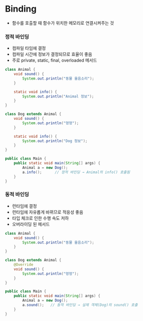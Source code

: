 # Binding
- 함수를 호출할 때 함수가 위치한 메모리로 연결시켜주는 것
### 정적 바인딩
- 컴파일 타임에 결정
- 컴파일 시간에 정보가 결정되므로 효율이 좋음
- 주로 private, static, final, overloaded 메서드
```Java
class Animal {
    void sound() {
        System.out.println("동물 울음소리");
    }

    static void info() {
        System.out.println("Animal 정보");
    }
}

class Dog extends Animal {
    void sound() {
        System.out.println("멍멍");
    }

    static void info() {
        System.out.println("Dog 정보");
    }
}

public class Main {
    public static void main(String[] args) {
        Animal a = new Dog();
        a.info();      // 정적 바인딩 → Animal의 info() 호출됨
    }
}
```
### 동적 바인딩
- 런타임에 결정
- 런타임에 자유롭게 바뀌므로 적응성 좋음
- 타입 체크로 인한 수행 속도 저하
- 오버라이딩 된 메서드
```Java
class Animal {
    void sound() {
        System.out.println("동물 울음소리");
    }
}

class Dog extends Animal {
    @Override
    void sound() {
        System.out.println("멍멍");
    }
}

public class Main {
    public static void main(String[] args) {
        Animal a = new Dog();
        a.sound();   // 동적 바인딩 → 실제 객체(Dog)의 sound() 호출
    }
}
```